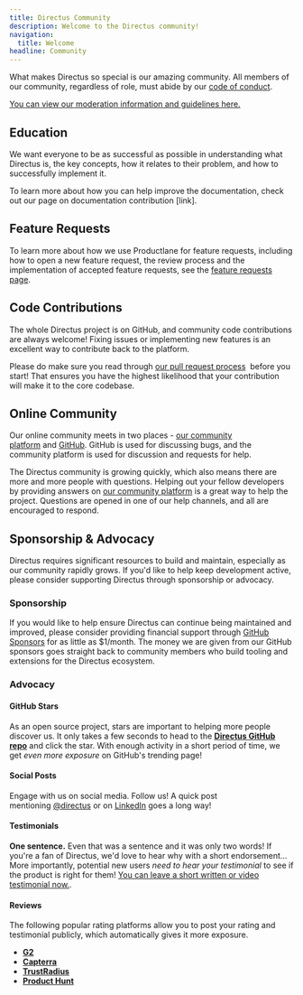 ```yaml
---
title: Directus Community
description: Welcome to the Directus community!
navigation:
  title: Welcome
headline: Community
---
```



What makes Directus so special is our amazing community. All members of our community, regardless of role, must abide by our [code of conduct](/community/overview/conduct).

[You can view our moderation information and guidelines here.](/community/overview/moderation)

## Education

We want everyone to be as successful as possible in understanding what Directus is, the key concepts, how it relates to their problem, and how to successfully implement it.

To learn more about how you can help improve the documentation, check out our page on documentation contribution [link].

## Feature Requests

To learn more about how we use Productlane for feature requests, including how to open a new feature request, the review process and the implementation of accepted feature requests, see the [feature requests page](/community/contribution/feature-requests).

## Code Contributions

The whole Directus project is on GitHub, and community code contributions are always welcome! Fixing issues or implementing new features is an excellent way to contribute back to the platform.

Please do make sure you read through [our pull request process](/community/contribution/pull-requests)  before you start! That ensures you have the highest likelihood that your contribution will make it to the core codebase.

## Online Community

Our online community meets in two places - [our community platform](https://community.directus.io/) and [GitHub](https://github.com/directus/directus/). GitHub is used for discussing bugs, and the community platform is used for discussion and requests for help.

The Directus community is growing quickly, which also means there are more and more people with questions. Helping out your fellow developers by providing answers on [our community platform](https://community.directus.io/) is a great way to help the project. Questions are opened in one of our help channels, and all are encouraged to respond.

## Sponsorship & Advocacy

Directus requires significant resources to build and maintain, especially as our community rapidly grows. If you'd like to help keep development active, please consider supporting Directus through sponsorship or advocacy.

### Sponsorship

If you would like to help ensure Directus can continue being maintained and improved, please consider providing financial support through [GitHub Sponsors](https://github.com/sponsors/directus) for as little as $1/month. The money we are given from our GitHub sponsors goes straight back to community members who build tooling and extensions for the Directus ecosystem.

### Advocacy

#### GitHub Stars

As an open source project, stars are important to helping more people discover us. It only takes a few seconds to head to the [**Directus GitHub repo**](https://github.com/directus/directus) and click the star. With enough activity in a short period of time, we get *even more exposure* on GitHub's trending page!

#### Social Posts

Engage with us on social media. Follow us! A quick post mentioning [@directus](https://twitter.com/directus) or on [LinkedIn](https://www.linkedin.com/company/directus-io) goes a long way!

#### Testimonials

**One sentence.** Even that was a sentence and it was only two words! If you're a fan of Directus, we'd love to hear why with a short endorsement... More importantly, potential new users *need to hear your testimonial* to see if the product is right for them! [You can leave a short written or video testimonial now.](https://testimonial.to/directus).

#### Reviews

The following popular rating platforms allow you to post your rating and testimonial publicly, which automatically gives it more exposure.

- [**G2**](https://www.g2.com/products/directus/reviews)
- [**Capterra**](https://www.capterra.com/p/156619/Directus)
- [**TrustRadius**](https://www.trustradius.com/products/directus/reviews)
- [**Product Hunt**](https://www.producthunt.com/posts/directus-9)
